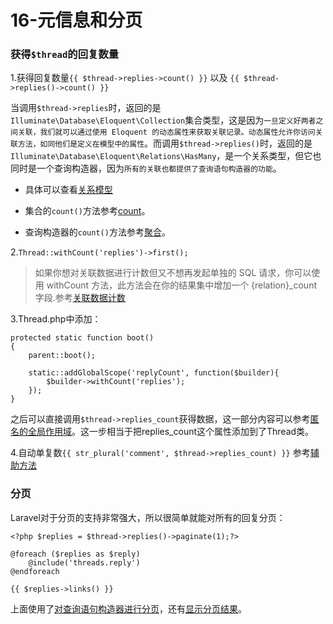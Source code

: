# 16-元信息和分页
### 获得`$thread`的回复数量
1.获得回复数量`{{ $thread->replies->count() }}` 以及 `{{ $thread->replies()->count() }}`

当调用`$thread->replies`时，返回的是`Illuminate\Database\Eloquent\Collection`集合类型，这是因为`一旦定义好两者之间关联，我们就可以通过使用 Eloquent 的动态属性来获取关联记录。动态属性允许你访问关联方法，如同他们是定义在模型中的属性`。而调用`$thread->replies()`时，返回的是`Illuminate\Database\Eloquent\Relations\HasMany`，是一个关系类型，但它也同时是一个查询构造器，因为`所有的关联也都提供了查询语句构造器的功能`。

* 具体可以查看[关系模型](d.laravel-china.org/docs/5.4/eloquent-relationships.html)

* 集合的`count()`方法参考[count](https://laravel.com/docs/5.5/collections#method-count)。

* 查询构造器的`count()`方法参考[聚合](d.laravel-china.org/docs/5.4/queries.html#聚合)。


2.`Thread::withCount('replies')->first();`
> 如果你想对关联数据进行计数但又不想再发起单独的 SQL 请求，你可以使用 withCount 方法，此方法会在你的结果集中增加一个 {relation}_count 字段.参考[关联数据计数](d.laravel-china.org/docs/5.4/eloquent-relationships.html#关联数据计数)

3.Thread.php中添加：

```
protected static function boot()
{
    parent::boot();

    static::addGlobalScope('replyCount', function($builder){
        $builder->withCount('replies');
    });
}
```
之后可以直接调用`$thread->replies_count`获得数据，这一部分内容可以参考[匿名的全局作用域](d.laravel-china.org/docs/5.4/eloquent.html#匿名的全局作用域)。这一步相当于把replies_count这个属性添加到了Thread类。

4.自动单复数`{{ str_plural('comment', $thread->replies_count) }}`
参考[辅助方法](d.laravel-china.org/docs/5.4/helpers.html#collection-method)

### 分页
Laravel对于分页的支持非常强大，所以很简单就能对所有的回复分页：

```
<?php $replies = $thread->replies()->paginate(1);?>

@foreach ($replies as $reply)
    @include('threads.reply')
@endforeach

{{ $replies->links() }}
```
上面使用了[对查询语句构造器进行分页](d.laravel-china.org/docs/5.4/pagination.html#对查询语句构造器进行分页)，还有[显示分页结果](d.laravel-china.org/docs/5.4/pagination.html#显示分页结果)。

